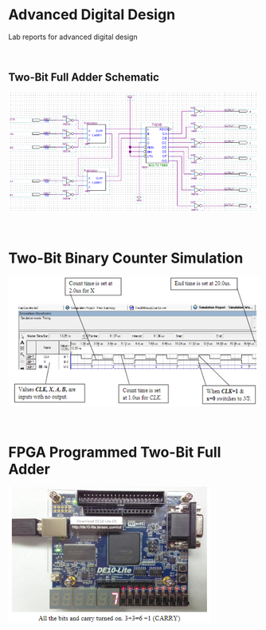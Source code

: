# Advanced Digital Design

Lab reports for advanced digital design

<br>

## Two-Bit Full Adder Schematic 

![](images/two-bit.png)

<br>

# Two-Bit Binary Counter Simulation

![](images/sim.png)

<br>

# FPGA Programmed Two-Bit Full Adder

![](images/pro.png)
